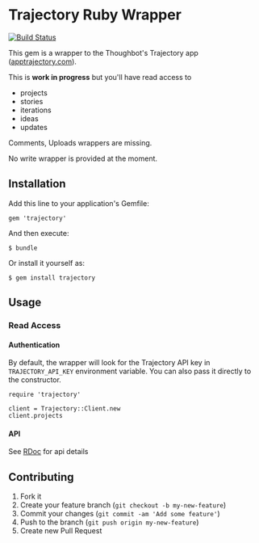 # Trajectory Ruby Wrapper

[![Build Status](https://travis-ci.org/lminaudier/trajectory.png?branch=master)](https://travis-ci.org/lminaudier/trajectory)

This gem is a wrapper to the Thoughbot's Trajectory app ([apptrajectory.com](http://apptrajectory.com)).

This is **work in progress** but you'll have read access to
- projects
- stories
- iterations
- ideas
- updates

Comments, Uploads wrappers are missing.

No write wrapper is provided at the moment.

## Installation

Add this line to your application's Gemfile:

    gem 'trajectory'

And then execute:

    $ bundle

Or install it yourself as:

    $ gem install trajectory

## Usage

### Read Access

#### Authentication

By default, the wrapper will look for the Trajectory API key in
`TRAJECTORY_API_KEY` environment variable. You can also pass it directly to the
constructor.

	require 'trajectory'

	client = Trajectory::Client.new
	client.projects

#### API

See [RDoc](http://rdoc.info/github/lminaudier/trajectory/master/frames) for api details

## Contributing

1. Fork it
2. Create your feature branch (`git checkout -b my-new-feature`)
3. Commit your changes (`git commit -am 'Add some feature'`)
4. Push to the branch (`git push origin my-new-feature`)
5. Create new Pull Request

